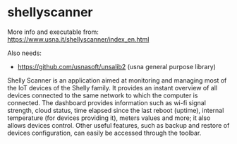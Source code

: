 # shellyscanner

More info and executable from: https://www.usna.it/shellyscanner/index_en.html

Also needs:
- https://github.com/usnasoft/unsalib2 (usna general purpose library)

Shelly Scanner is an application aimed at monitoring and managing most of the IoT devices of the Shelly family. It provides an instant overview of all devices connected to the same network to which the computer is connected. The dashboard provides information such as wi-fi signal strength, cloud status, time elapsed since the last reboot (uptime), internal temperature (for devices providing it), meters values and more; it also allows devices control. Other useful features, such as backup and restore of devices configuration, can easily be accessed through the toolbar.